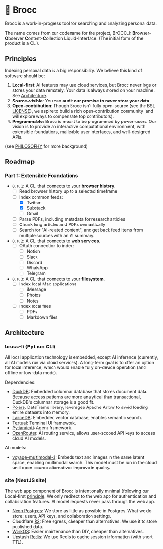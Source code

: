 # 🥦 Brocc

Brocc is a work-in-progress tool for searching and analyzing personal data. 

The name comes from our codename for the project, BrOCCLI: **Br**owser-**O**bserver **C**ontent-**C**ollection **L**iquid-**I**nterface. (The initial form of the product is a CLI).


## Principles

Indexing personal data is a big responsibility. We believe this kind of software should be:

1. **Local-first**: AI features may use cloud services, but Brocc never logs or stores your data remotely. Your data is always stored on your machine. See [Architecture](/?tab=readme-ov-file#architecture).
2. **Source-visible**: You can **audit our promise to never store your data**.
3. **Open-contribution**: Though Brocc isn't fully open-source (see the BSL [LICENSE](LICENSE.md)), we aspire to build a rich open-contribution community (and will explore ways to compensate top contributors).
4. **Programmable**: Brocc is meant to be programmed by power-users. Our vision is to provide an interactive computational environment, with extensible foundations, malleable user interfaces, and well-designed APIs.

(see [PHILOSOPHY](._NOTES/PHILOSOPHY.md) for more background)

## Roadmap

### Part 1: Extensible Foundations

- `0.0.1`: A CLI that connects to your **browser history**.
  - [ ] Read browser history up to a selected timeframe
  - [ ] Index common feeds:
    - [x] Twitter
    - [x] Substack
    - [ ] Gmail
  - [ ] Parse PDFs, including metadata for research articles
  - [ ] Chunk long articles and PDFs semantically
  - [ ] Search for "AI-related content", and get back feed items from multiple sources with an AI summary.
- `0.0.2`: A CLI that connects to **web services**.
  - [ ] OAuth connection to index:
    - [ ] Notion
    - [ ] Slack
    - [ ] Discord
    - [ ] WhatsApp
    - [ ] Telegram
- `0.0.3`: A CLI that connects to your **filesystem**.
  - [ ] Index local Mac applications
    - [ ] iMessage
    - [ ] Photos
    - [ ] Notes
  - [ ] Index local files
    - [ ] PDFs
    - [ ] Markdown files

## Architecture

### brocc-li (Python CLI)

All local application technology is embedded, except AI inference (currently, all AI models run via cloud services). A long-term goal is to offer an option for local inference, which would enable fully on-device operation (and offline or low-data mode).

Dependencies:

- [DuckDB](https://duckdb.org): Embedded columnar database that stores document data. Because access patterns are more analytical than transactional, DuckDB's columnar storage is a good fit.
- [Polars](https://docs.pola.rs): DataFrame library, leverages Apache Arrow to avoid loading entire datasets into memory.
- [LanceDB](https://github.com/lancedb/lancedb): Embedded vector database, enables semantic search.
- [Textual](https://www.textualize.io): Terminal UI framework.
- [PydanticAI](https://ai.pydantic.dev): Agent framework.
- [OpenRouter](https://openrouter.ai/docs/quickstart): AI routing service, allows user-scoped API keys to access cloud AI models.

AI models:

- [voyage-multimodal-3](https://blog.voyageai.com/2024/11/12/voyage-multimodal-3): Embeds text and images in the same latent space, enabling multimodal search. This model must be run in the cloud until open-source alternatives improve in quality.

### site (NextJS site)

The web app component of Brocc is intentionally minimal (following our Local-first [principle]((/?tab=readme-ov-file#principles)). We only redirect to the web app for authentication and collaboration features. AI model requests never pass through the web app.

- [Neon Postgres](https://neon.tech/docs/introduction): We store as little as possible in Postgres. What we do store: users, API keys, and collaboration settings.
- Cloudflare [R2](https://developers.cloudflare.com/r2): Free egress, cheaper than alternatives. We use it to store published data.
- [WorkOS](https://workos.com): Easier maintenance than DIY, cheaper than alternatives.
- Upstash [Redis](https://upstash.com/docs/redis/overall/getstarted): We use Redis to cache session information (with short TTL).
